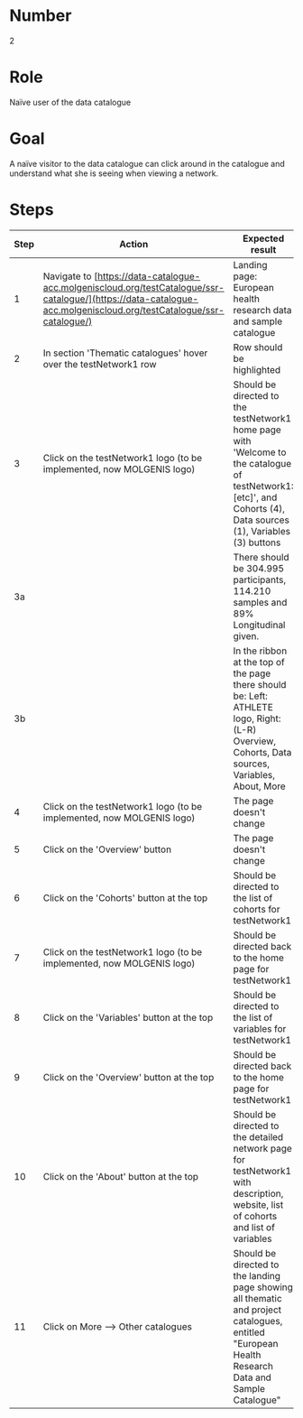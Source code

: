 # Number

2

# Role

Naïve user of the data catalogue

# Goal

A naïve visitor to the data catalogue can click around in the catalogue and understand what she is seeing when viewing a network.

# Steps

| Step | Action | Expected result | Github bug/issue | Playwright test |
| ---- | ------ | --------------- | -----------------| ----------------|
| 1 | Navigate to [https://data-catalogue-acc.molgeniscloud.org/testCatalogue/ssr-catalogue/](https://data-catalogue-acc.molgeniscloud.org/testCatalogue/ssr-catalogue/) | Landing page: European health research data and sample catalogue| | |
| 2 | In section 'Thematic catalogues' hover over the testNetwork1 row | Row should be highlighted | | |
| 3 | Click on the testNetwork1 logo (to be implemented, now MOLGENIS logo) | Should be directed to the testNetwork1 home page with 'Welcome to the catalogue of testNetwork1: [etc]', and Cohorts (4), Data sources (1), Variables (3) buttons | | |
| 3a | | There should be 304.995 participants, 114.210 samples and 89% Longitudinal given. | | |
| 3b | | In the ribbon at the top of the page there should be: Left: ATHLETE logo, Right: (L-R) Overview, Cohorts, Data sources, Variables, About, More | | |
| 4 | Click on the testNetwork1 logo (to be implemented, now MOLGENIS logo) | The page doesn't change | | |
| 5 | Click on the 'Overview' button| The page doesn't change | | |
| 6 | Click on the 'Cohorts' button at the top | Should be directed to the list of cohorts for testNetwork1 | | |
| 7 | Click on the testNetwork1 logo (to be implemented, now MOLGENIS logo) | Should be directed back to the home page for testNetwork1 | | |
| 8 | Click on the 'Variables' button at the top |  Should be directed to the list of variables for testNetwork1 | | |
| 9 | Click on the 'Overview' button at the top |Should be directed back to the home page for testNetwork1 | | |
| 10 | Click on the 'About' button at the top | Should be directed to the detailed network page for testNetwork1 with description, website, list of cohorts and list of variables | | |
| 11 | Click on More --> Other catalogues | Should be directed to the landing page showing all thematic and project catalogues, entitled "European Health Research Data and Sample Catalogue" | | |
